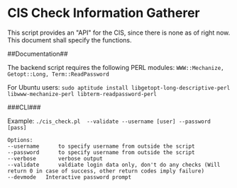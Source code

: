 CIS Check Information Gatherer
=========

This script provides an "API" for the CIS, since there is none as of right now. This document shall specify the functions.


##Documentation##

The backend script requires the following PERL modules:
```WWW::Mechanize, Getopt::Long, Term::ReadPassword```

For Ubuntu users:
```sudo aptitude install libgetopt-long-descriptive-perl libwww-mechanize-perl libterm-readpassword-perl```

###CLI###

Example:
```./cis_check.pl  --validate --username [user] --password [pass]```

```
Options:
--username      to specify username from outside the script
--password      to specify username from outside the script
--verbose       verbose output
--validate      valdiate login data only, don't do any checks (Will return 0 in case of success, other return codes imply failure)
--devmode	Interactive password prompt
```


